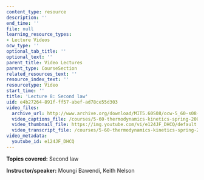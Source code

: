 ```yaml
---
content_type: resource
description: ''
end_time: ''
file: null
learning_resource_types:
- Lecture Videos
ocw_type: ''
optional_tab_title: ''
optional_text: ''
parent_title: Video Lectures
parent_type: CourseSection
related_resources_text: ''
resource_index_text: ''
resourcetype: Video
start_time: ''
title: 'Lecture 8: Second law'
uid: e4b27264-891f-ff57-abef-ad78ce55d303
video_files:
  archive_url: http://www.archive.org/download/MIT5.60S08/ocw-5_60-s08-lec08_300k.mp4
  video_captions_file: /courses/5-60-thermodynamics-kinetics-spring-2008/71c5abb8e5bd5ca5a6533b4c0b6836cd_e124JF_DHCQ.vtt
  video_thumbnail_file: https://img.youtube.com/vi/e124JF_DHCQ/default.jpg
  video_transcript_file: /courses/5-60-thermodynamics-kinetics-spring-2008/a7000171afb17c0024472e3ed6acc79d_e124JF_DHCQ.pdf
video_metadata:
  youtube_id: e124JF_DHCQ
---
```


**Topics covered:** Second law

**Instructor/speaker:** Moungi Bawendi, Keith Nelson



